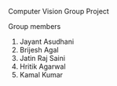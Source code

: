 Computer Vision Group Project

Group members
1. Jayant Asudhani
2. Brijesh Agal
3. Jatin Raj Saini
4. Hritik Agarwal
5. Kamal Kumar
